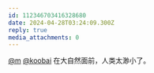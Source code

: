 ```yaml
---
id: 112346703416328680
date: 2024-04-28T03:24:09.300Z
reply: true
media_attachments: 0
---
```


[@m](https://ima.cm/@m) [@koobai](https://mastodon.social/@koobai) 在大自然面前，人类太渺小了。

